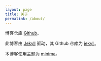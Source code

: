 ```yaml
---
layout: page
title: 关于
permalink: /about/
---
```


博客仓库 [Github](https://github.com/Shuery-Shuai/blog "Shuery-Shuai/blog: 博客。")。

此博客由 [Jekyll](https://jekyllrb.com/) 驱动，其 Github 仓库为 [jekyll](https://github.com/jekyll/jekyll)。

本博客使用主题为 [minima](https://github.com/jekyll/minima)。
